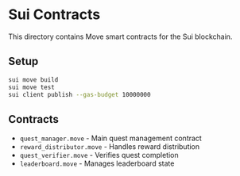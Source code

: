 # Sui Contracts

This directory contains Move smart contracts for the Sui blockchain.

## Setup

```bash
sui move build
sui move test
sui client publish --gas-budget 10000000
```

## Contracts

- `quest_manager.move` - Main quest management contract
- `reward_distributor.move` - Handles reward distribution
- `quest_verifier.move` - Verifies quest completion
- `leaderboard.move` - Manages leaderboard state
